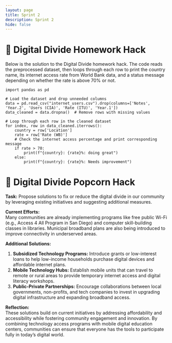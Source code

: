 ```yaml
---
layout: page
title: Sprint 2
description: Sprint 2
hide: false
---
```

# 📖 Digital Divide Homework Hack

Below is the solution to the Digital Divide homework hack. The code reads the preprocessed dataset, then loops through each row to print the country name, its internet access rate from World Bank data, and a status message depending on whether the rate is above 70% or not.

```
import pandas as pd

# Load the dataset and drop unneeded columns
data = pd.read_csv("internet_users.csv").drop(columns=['Notes', 'Year.2', 'Users (CIA)', 'Rate (ITU)', 'Year.1'])
data_cleaned = data.dropna()  # Remove rows with missing values

# Loop through each row in the cleaned dataset
for index, row in data_cleaned.iterrows():
    country = row['Location']
    rate = row['Rate (WB)']
    # Check the internet access percentage and print corresponding message
    if rate > 70:
        print(f"{country}: {rate}%: doing great")
    else:
        print(f"{country}: {rate}%: Needs improvement")
```





# 🍿 Digital Divide Popcorn Hack

**Task:** Propose solutions to fix or reduce the digital divide in our community by leveraging existing initiatives and suggesting additional measures.

**Current Efforts:**  
Many communities are already implementing programs like free public Wi-Fi (e.g., Access 4 All Program in San Diego) and computer skill-building classes in libraries. Municipal broadband plans are also being introduced to improve connectivity in underserved areas.

**Additional Solutions:**  
1. **Subsidized Technology Programs:** Introduce grants or low-interest loans to help low-income households purchase digital devices and affordable internet plans.  
2. **Mobile Technology Hubs:** Establish mobile units that can travel to remote or rural areas to provide temporary internet access and digital literacy workshops.  
3. **Public-Private Partnerships:** Encourage collaborations between local governments, non-profits, and tech companies to invest in upgrading digital infrastructure and expanding broadband access.

**Reflection:**  
These solutions build on current initiatives by addressing affordability and accessibility while fostering community engagement and innovation. By combining technology access programs with mobile digital education centers, communities can ensure that everyone has the tools to participate fully in today’s digital world.






